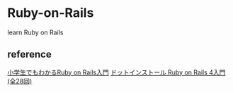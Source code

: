 # Ruby-on-Rails
learn Ruby on Rails

## reference
[小学生でもわかるRuby on Rails入門](http://openbook4.me/projects/92)
[ドットインストール Ruby on Rails 4入門 (全28回)](http://dotinstall.com/lessons/basic_rails_v2)
